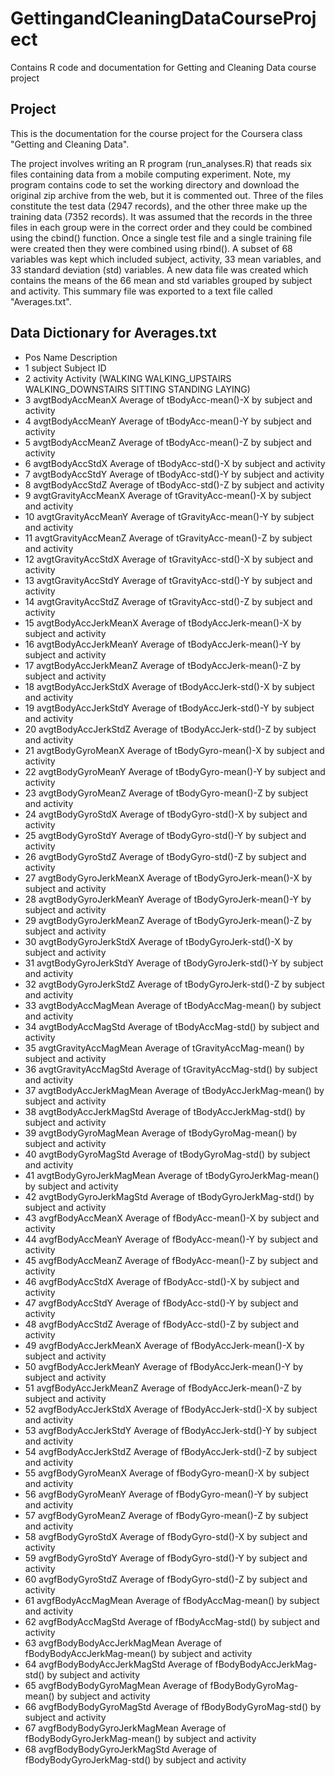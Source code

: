 GettingandCleaningDataCourseProject
===================================

Contains R code and documentation for Getting and Cleaning Data course project


## Project 

This is the documentation for the course project for the Coursera class "Getting and Cleaning Data".

The project involves writing an R program (run_analyses.R) that reads six files containing data from a mobile computing experiment. Note, my program contains code to set the working directory and download the original zip archive from the web, but it is commented out. Three of the files constitute the test data (2947 records), and the other three make up the training data (7352 records). It was assumed that the records in the three files in each group were in the correct order and they could be combined using the cbind() function. Once a single test file and a single training file were created then they were combined using rbind(). A subset of 68 variables was kept which included subject, activity, 33 mean variables, and 33 standard deviation (std) variables. A new data file was created which contains the means of the 66 mean and std variables grouped by subject and activity. This summary file was exported to a text file called "Averages.txt".

## Data Dictionary for Averages.txt

* Pos	Name				Description
* 1	subject				Subject ID
* 2	activity			Activity (WALKING WALKING_UPSTAIRS WALKING_DOWNSTAIRS SITTING STANDING LAYING)
* 3	avgtBodyAccMeanX		Average of tBodyAcc-mean()-X by subject and activity 
* 4	avgtBodyAccMeanY		Average of tBodyAcc-mean()-Y by subject and activity 
* 5	avgtBodyAccMeanZ		Average of tBodyAcc-mean()-Z by subject and activity 
* 6	avgtBodyAccStdX			Average of tBodyAcc-std()-X by subject and activity 
* 7	avgtBodyAccStdY			Average of tBodyAcc-std()-Y by subject and activity 
* 8	avgtBodyAccStdZ			Average of tBodyAcc-std()-Z by subject and activity 
* 9	avgtGravityAccMeanX		Average of tGravityAcc-mean()-X by subject and activity 
* 10	avgtGravityAccMeanY		Average of tGravityAcc-mean()-Y by subject and activity 
* 11	avgtGravityAccMeanZ		Average of tGravityAcc-mean()-Z by subject and activity 
* 12	avgtGravityAccStdX		Average of tGravityAcc-std()-X by subject and activity 
* 13	avgtGravityAccStdY		Average of tGravityAcc-std()-Y by subject and activity 
* 14	avgtGravityAccStdZ		Average of tGravityAcc-std()-Z by subject and activity 
* 15	avgtBodyAccJerkMeanX		Average of tBodyAccJerk-mean()-X by subject and activity 
* 16	avgtBodyAccJerkMeanY		Average of tBodyAccJerk-mean()-Y by subject and activity 
* 17	avgtBodyAccJerkMeanZ		Average of tBodyAccJerk-mean()-Z by subject and activity 
* 18	avgtBodyAccJerkStdX		Average of tBodyAccJerk-std()-X by subject and activity 
* 19	avgtBodyAccJerkStdY		Average of tBodyAccJerk-std()-Y by subject and activity 
* 20	avgtBodyAccJerkStdZ		Average of tBodyAccJerk-std()-Z by subject and activity 
* 21	avgtBodyGyroMeanX		Average of tBodyGyro-mean()-X by subject and activity 
* 22	avgtBodyGyroMeanY		Average of tBodyGyro-mean()-Y by subject and activity 
* 23	avgtBodyGyroMeanZ		Average of tBodyGyro-mean()-Z by subject and activity 
* 24	avgtBodyGyroStdX		Average of tBodyGyro-std()-X by subject and activity 
* 25	avgtBodyGyroStdY		Average of tBodyGyro-std()-Y by subject and activity 
* 26	avgtBodyGyroStdZ		Average of tBodyGyro-std()-Z by subject and activity 
* 27	avgtBodyGyroJerkMeanX		Average of tBodyGyroJerk-mean()-X by subject and activity 
* 28	avgtBodyGyroJerkMeanY		Average of tBodyGyroJerk-mean()-Y by subject and activity 
* 29	avgtBodyGyroJerkMeanZ		Average of tBodyGyroJerk-mean()-Z by subject and activity 
* 30	avgtBodyGyroJerkStdX		Average of tBodyGyroJerk-std()-X by subject and activity 
* 31	avgtBodyGyroJerkStdY		Average of tBodyGyroJerk-std()-Y by subject and activity 
* 32	avgtBodyGyroJerkStdZ		Average of tBodyGyroJerk-std()-Z by subject and activity 
* 33	avgtBodyAccMagMean		Average of tBodyAccMag-mean() by subject and activity 
* 34	avgtBodyAccMagStd		Average of tBodyAccMag-std() by subject and activity 
* 35	avgtGravityAccMagMean		Average of tGravityAccMag-mean() by subject and activity 
* 36	avgtGravityAccMagStd		Average of tGravityAccMag-std() by subject and activity 
* 37	avgtBodyAccJerkMagMean		Average of tBodyAccJerkMag-mean() by subject and activity 
* 38	avgtBodyAccJerkMagStd		Average of tBodyAccJerkMag-std() by subject and activity 
* 39	avgtBodyGyroMagMean		Average of tBodyGyroMag-mean() by subject and activity 
* 40	avgtBodyGyroMagStd		Average of tBodyGyroMag-std() by subject and activity 
* 41	avgtBodyGyroJerkMagMean		Average of tBodyGyroJerkMag-mean() by subject and activity 
* 42	avgtBodyGyroJerkMagStd		Average of tBodyGyroJerkMag-std() by subject and activity 
* 43	avgfBodyAccMeanX		Average of fBodyAcc-mean()-X by subject and activity 
* 44	avgfBodyAccMeanY		Average of fBodyAcc-mean()-Y by subject and activity 
* 45	avgfBodyAccMeanZ		Average of fBodyAcc-mean()-Z by subject and activity 
* 46	avgfBodyAccStdX			Average of fBodyAcc-std()-X by subject and activity 
* 47	avgfBodyAccStdY			Average of fBodyAcc-std()-Y by subject and activity 
* 48	avgfBodyAccStdZ			Average of fBodyAcc-std()-Z by subject and activity 
* 49	avgfBodyAccJerkMeanX		Average of fBodyAccJerk-mean()-X by subject and activity 
* 50	avgfBodyAccJerkMeanY		Average of fBodyAccJerk-mean()-Y by subject and activity 
* 51	avgfBodyAccJerkMeanZ		Average of fBodyAccJerk-mean()-Z by subject and activity 
* 52	avgfBodyAccJerkStdX		Average of fBodyAccJerk-std()-X by subject and activity 
* 53	avgfBodyAccJerkStdY		Average of fBodyAccJerk-std()-Y by subject and activity 
* 54	avgfBodyAccJerkStdZ		Average of fBodyAccJerk-std()-Z by subject and activity 
* 55	avgfBodyGyroMeanX		Average of fBodyGyro-mean()-X by subject and activity 
* 56	avgfBodyGyroMeanY		Average of fBodyGyro-mean()-Y by subject and activity 
* 57	avgfBodyGyroMeanZ		Average of fBodyGyro-mean()-Z by subject and activity 
* 58	avgfBodyGyroStdX		Average of fBodyGyro-std()-X by subject and activity 
* 59	avgfBodyGyroStdY		Average of fBodyGyro-std()-Y by subject and activity 
* 60	avgfBodyGyroStdZ		Average of fBodyGyro-std()-Z by subject and activity 
* 61	avgfBodyAccMagMean		Average of fBodyAccMag-mean() by subject and activity 
* 62	avgfBodyAccMagStd		Average of fBodyAccMag-std() by subject and activity 
* 63	avgfBodyBodyAccJerkMagMean	Average of fBodyBodyAccJerkMag-mean() by subject and activity 
* 64	avgfBodyBodyAccJerkMagStd	Average of fBodyBodyAccJerkMag-std() by subject and activity 
* 65	avgfBodyBodyGyroMagMean		Average of fBodyBodyGyroMag-mean() by subject and activity 
* 66	avgfBodyBodyGyroMagStd		Average of fBodyBodyGyroMag-std() by subject and activity 
* 67	avgfBodyBodyGyroJerkMagMean	Average of fBodyBodyGyroJerkMag-mean() by subject and activity 
* 68	avgfBodyBodyGyroJerkMagStd	Average of fBodyBodyGyroJerkMag-std() by subject and activity 
